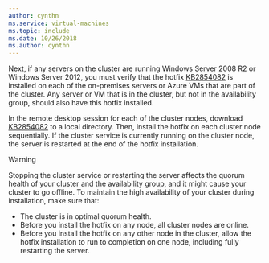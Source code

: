 ```yaml
---
author: cynthn
ms.service: virtual-machines
ms.topic: include
ms.date: 10/26/2018
ms.author: cynthn
---
```

Next, if any servers on the cluster are running Windows Server 2008 R2 or Windows Server 2012, you must verify that the hotfix [KB2854082](https://support.microsoft.com/kb/2854082) is installed on each of the on-premises servers or Azure VMs that are part of the cluster. Any server or VM that is in the cluster, but not in the availability group, should also have this hotfix installed.

In the remote desktop session for each of the cluster nodes, download [KB2854082](https://support.microsoft.com/kb/2854082) to a local directory. Then, install the hotfix on each cluster node sequentially. If the cluster service is currently running on the cluster node, the server is restarted at the end of the hotfix installation.

> [!WARNING]
> Stopping the cluster service or restarting the server affects the quorum health of your cluster and the availability group, and it might cause your cluster to go offline. To maintain the high availability of your cluster during installation, make sure that:
> 
> * The cluster is in optimal quorum health. 
> * Before you install the hotfix on any node, all cluster nodes are online.
> * Before you install the hotfix on any other node in the cluster, allow the hotfix installation to run to completion on one node, including fully restarting the server.
> 
> 

